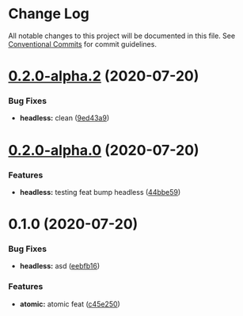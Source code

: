 # Change Log

All notable changes to this project will be documented in this file.
See [Conventional Commits](https://conventionalcommits.org) for commit guidelines.

# [0.2.0-alpha.2](https://bitbucket.org/coveord/ui-kit/compare/v0.2.0-alpha.1...v0.2.0-alpha.2) (2020-07-20)


### Bug Fixes

* **headless:** clean ([9ed43a9](https://bitbucket.org/coveord/ui-kit/commits/9ed43a946212bcbe3d5e12f5e249edda05242d63))





# [0.2.0-alpha.0](https://bitbucket.org/coveord/ui-kit/compare/v0.1.0...v0.2.0-alpha.0) (2020-07-20)


### Features

* **headless:** testing feat bump headless ([44bbe59](https://bitbucket.org/coveord/ui-kit/commits/44bbe59715448d8673e0142969240746a6805407))





# 0.1.0 (2020-07-20)


### Bug Fixes

* **headless:** asd ([eebfb16](https://bitbucket.org/coveord/ui-kit/commits/eebfb163de4814ddfbf9ed9b9b47fee872d34221))


### Features

* **atomic:** atomic feat ([c45e250](https://bitbucket.org/coveord/ui-kit/commits/c45e250bd0c81dae470fb246c2616b8cc4ac71a0))
